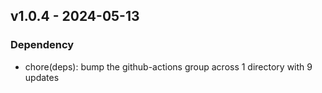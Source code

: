 ## v1.0.4 - 2024-05-13
### Dependency
* chore(deps): bump the github-actions group across 1 directory with 9 updates
